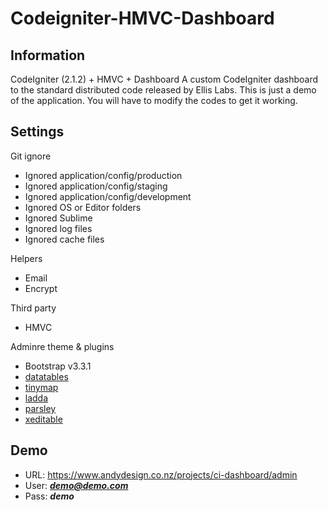 Codeigniter-HMVC-Dashboard
========================

Information
------------------- 
CodeIgniter (2.1.2) + HMVC + Dashboard
A custom CodeIgniter dashboard to the standard distributed code released by Ellis Labs.
This is just a demo of the application.  You will have to modify the codes to get it working.

Settings
-------------------
Git ignore
* Ignored application/config/production
* Ignored application/config/staging
* Ignored application/config/development
* Ignored OS or Editor folders
* Ignored Sublime
* Ignored log files
* Ignored cache files

Helpers
* Email
* Encrypt

Third party
* HMVC

Adminre theme & plugins
* Bootstrap v3.3.1
* [datatables](https://datatables.net/)
* [tinymap](https://code.essoduke.org/tinyMap/)
* [ladda](http://msurguy.github.io/ladda-bootstrap/)
* [parsley](http://parsleyjs.org/)
* [xeditable](https://vitalets.github.io/x-editable/)

Demo
------------------- 
* URL: https://www.andydesign.co.nz/projects/ci-dashboard/admin
* User: ***demo@demo.com***
* Pass: ***demo***